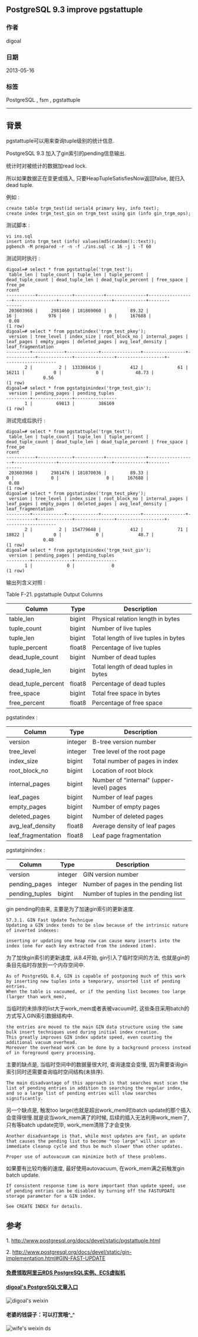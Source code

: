 ## PostgreSQL 9.3 improve pgstattuple  
                                        
### 作者                                           
digoal                                   
                                    
### 日期                                                                                                       
2013-05-16                                 
                                       
### 标签                                    
PostgreSQL , fsm , pgstattuple             
                                                                                                          
----                                                                                                    
                                                                                                             
## 背景      
pgstattuple可以用来查询tuple级别的统计信息.   
  
PostgreSQL 9.3 加入了gin索引的pending信息输出.   
  
统计时对被统计的数据加read lock.   
  
所以如果数据正在变更或插入, 只要HeapTupleSatisfiesNow返回false, 就归入dead tuple.   
  
例如 :   
  
```  
create table trgm_test(id serial4 primary key, info text);   
create index trgm_test_gin on trgm_test using gin (info gin_trgm_ops);  
```  
  
测试脚本 :   
  
```  
vi ins.sql  
insert into trgm_test (info) values(md5(random()::text));  
pgbench -M prepared -r -n -f ./ins.sql -c 16 -j 1 -T 60  
```  
  
测试同时执行 :   
  
```  
digoal=# select * from pgstattuple('trgm_test');  
 table_len | tuple_count | tuple_len | tuple_percent | dead_tuple_count | dead_tuple_len | dead_tuple_percent | free_space | free_pe  
rcent   
-----------+-------------+-----------+---------------+------------------+----------------+--------------------+------------+--------  
------  
 203603968 |     2981460 | 181869060 |         89.32 |               16 |            976 |                  0 |     167688 |          
 0.08  
(1 row)  
digoal=# select * from pgstatindex('trgm_test_pkey');  
 version | tree_level | index_size | root_block_no | internal_pages | leaf_pages | empty_pages | deleted_pages | avg_leaf_density |   
leaf_fragmentation   
---------+------------+------------+---------------+----------------+------------+-------------+---------------+------------------+-  
-------------------  
       2 |          2 |  133308416 |           412 |             61 |      16211 |           0 |             0 |            48.73 |   
              0.56  
(1 row)  
digoal=# select * from pgstatginindex('trgm_test_gin');  
 version | pending_pages | pending_tuples   
---------+---------------+----------------  
       1 |         69813 |         386169  
(1 row)  
```  
  
测试完成后执行 :   
  
```  
digoal=# select * from pgstattuple('trgm_test');  
 table_len | tuple_count | tuple_len | tuple_percent | dead_tuple_count | dead_tuple_len | dead_tuple_percent | free_space | free_pe  
rcent   
-----------+-------------+-----------+---------------+------------------+----------------+--------------------+------------+--------  
------  
 203603968 |     2981476 | 181870036 |         89.33 |                0 |              0 |                  0 |     167688 |          
 0.08  
(1 row)  
digoal=# select * from pgstatindex('trgm_test_pkey');  
 version | tree_level | index_size | root_block_no | internal_pages | leaf_pages | empty_pages | deleted_pages | avg_leaf_density |   
leaf_fragmentation   
---------+------------+------------+---------------+----------------+------------+-------------+---------------+------------------+-  
-------------------  
       2 |          2 |  154779648 |           412 |             71 |      18822 |           0 |             0 |             48.7 |   
              0.48  
(1 row)  
digoal=# select * from pgstatginindex('trgm_test_gin');  
 version | pending_pages | pending_tuples   
---------+---------------+----------------  
       1 |             0 |              0  
(1 row)  
```  
  
输出列含义对照 :   
  
Table F-21. pgstattuple Output Columns  
  
Column|	Type|	Description  
---|---|---  
table_len|	bigint|	Physical relation length in bytes  
tuple_count|	bigint|	Number of live tuples  
tuple_len|	bigint|	Total length of live tuples in bytes  
tuple_percent|	float8|	Percentage of live tuples  
dead_tuple_count|	bigint|	Number of dead tuples  
dead_tuple_len|	bigint|	Total length of dead tuples in bytes  
dead_tuple_percent|	float8|	Percentage of dead tuples  
free_space|	bigint|	Total free space in bytes  
free_percent|	float8|	Percentage of free space  
  
  
pgstatindex :   
  
  
Column|	Type|	Description  
---|---|---  
version|	integer|	B-tree version number  
tree_level|	integer|	Tree level of the root page  
index_size|	bigint|	Total number of pages in index  
root_block_no|	bigint|	Location of root block  
internal_pages|	bigint|	Number of "internal" (upper-level) pages  
leaf_pages|	bigint|	Number of leaf pages  
empty_pages|	bigint|	Number of empty pages  
deleted_pages|	bigint|	Number of deleted pages  
avg_leaf_density|	float8|	Average density of leaf pages  
leaf_fragmentation|	float8|	Leaf page fragmentation  
  
  
pgstatginindex :   
  
  
Column|	Type|	Description  
---|---|---  
version|	integer|	GIN version number  
pending_pages|	integer|	Number of pages in the pending list  
pending_tuples|	bigint|	Number of tuples in the pending list  
  
gin pending的由来, 主要是为了加速gin索引的更新速度.   
  
```  
57.3.1. GIN Fast Update Technique  
Updating a GIN index tends to be slow because of the intrinsic nature of inverted indexes:   
  
inserting or updating one heap row can cause many inserts into the index (one for each key extracted from the indexed item).   
```  
  
为了加快gin索引的更新速度, 从8.4开始, gin引入了临时空间的方法, 也就是gin的条目先临时存放到一个内存空间中.  
  
```  
As of PostgreSQL 8.4, GIN is capable of postponing much of this work by inserting new tuples into a temporary, unsorted list of pending entries.   
When the table is vacuumed, or if the pending list becomes too large (larger than work_mem),   
```  
  
当临时的未排序的list大于work_mem或者表被vacuum时, 这些条目采用batch的方式写入GIN索引数据结构中.  
  
```  
the entries are moved to the main GIN data structure using the same bulk insert techniques used during initial index creation.   
This greatly improves GIN index update speed, even counting the additional vacuum overhead.   
Moreover the overhead work can be done by a background process instead of in foreground query processing.  
```  
  
主要的缺点是, 当临时空间中的数据量很大时, 查询速度会变慢, 因为需要查询gin索引同时还需要查询临时空间结构(未排序).   
  
```  
The main disadvantage of this approach is that searches must scan the list of pending entries in addition to searching the regular index, and so a large list of pending entries will slow searches significantly.   
```  
  
另一个缺点是, 触发too large(也就是超出work_mem时)batch update的那个插入会变得很慢.就是说当work_mem满了的时候, 后续的插入无法利用work_mem了, 只有等batch update完毕, work_mem清除了才会变快.  
  
```  
Another disadvantage is that, while most updates are fast, an update that causes the pending list to become "too large" will incur an immediate cleanup cycle and thus be much slower than other updates.   
  
Proper use of autovacuum can minimize both of these problems.  
```  
  
如果要有比较均衡的速度, 最好使用autovacuum, 在work_mem满之前触发gin batch update.  
  
```  
If consistent response time is more important than update speed, use of pending entries can be disabled by turning off the FASTUPDATE storage parameter for a GIN index.   
  
See CREATE INDEX for details.  
```  
  
## 参考  
1\. http://www.postgresql.org/docs/devel/static/pgstattuple.html  
  
2\. http://www.postgresql.org/docs/devel/static/gin-implementation.html#GIN-FAST-UPDATE  
  
  
  
  
  
  
  
  
  
  
  
  
  
#### [免费领取阿里云RDS PostgreSQL实例、ECS虚拟机](https://free.aliyun.com/ "57258f76c37864c6e6d23383d05714ea")
  
  
#### [digoal's PostgreSQL文章入口](https://github.com/digoal/blog/blob/master/README.md "22709685feb7cab07d30f30387f0a9ae")
  
  
![digoal's weixin](../pic/digoal_weixin.jpg "f7ad92eeba24523fd47a6e1a0e691b59")
  
  
#### 老婆的钱袋子：可以打赏哦^_^  
![wife's weixin ds](../pic/wife_weixin_ds.jpg "acd5cce1a143ef1d6931b1956457bc9f")
  
